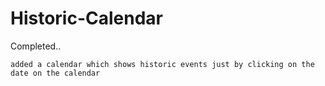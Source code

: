 # Historic-Calendar


Completed..

`added a calendar which shows historic events just by clicking on the date on the calendar`
